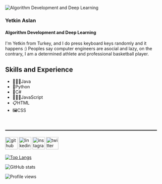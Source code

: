 ![Algorithm Development and Deep Learning](https://external-content.duckduckgo.com/iu/?u=https%3A%2F%2Ftse2.mm.bing.net%2Fth%3Fid%3DOIP.tWEKK534uMujgXkF5cLOjAHaD5%26pid%3DApi&f=1&ipt=b3c2daed10d39c3251e4858b8ed2d906d1ab3da1bec80e8825592fd2f0e33ac0&ipo=images)

### Yetkin Aslan
#### Algorithm Development and Deep Learning

I'm Yetkin from Turkey, and I do press keyboard keys randomly and it happens :)
Peoples say computer engineers are asocial and lazy, on the contrary, I am a determined athlete and professional basketball player.
## Skills and Experience
* 👨🏻‍💻Java
* 🐍Python
* 🎴C#
* 👨🏻‍🏫JavaScript
* 📋HTML
* 🖼️CSS
## _________________________________________________
[<img src='https://cdn.jsdelivr.net/npm/simple-icons@3.0.1/icons/github.svg' alt='github' height='40'>](https://github.com/yetkinsln)  [<img src='https://cdn.jsdelivr.net/npm/simple-icons@3.0.1/icons/linkedin.svg' alt='linkedin' height='40'>](https://www.linkedin.com/in/https://www.linkedin.com/in/yetkin-aslan-a96669225//)  [<img src='https://cdn.jsdelivr.net/npm/simple-icons@3.0.1/icons/instagram.svg' alt='instagram' height='40'>](https://www.instagram.com/yetkinsln/)  [<img src='https://cdn.jsdelivr.net/npm/simple-icons@3.0.1/icons/twitter.svg' alt='twitter' height='40'>](https://twitter.com/yetkindurden)  

[![Top Langs](https://github-readme-stats.vercel.app/api/top-langs/?username=yetkinsln)](https://github.com/anuraghazra/github-readme-stats)

![GitHub stats](https://github-readme-stats.vercel.app/api?username=yetkinsln&show_icons=true)  

![Profile views](https://gpvc.arturio.dev/yetkinsln)  


